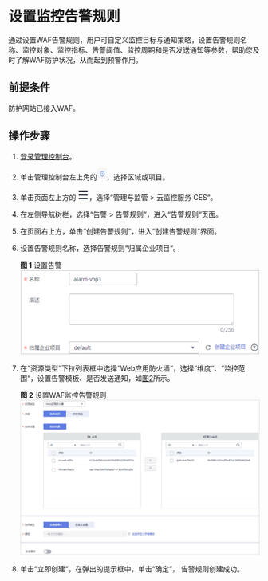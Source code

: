# 设置监控告警规则<a name="waf_01_0373"></a>

通过设置WAF告警规则，用户可自定义监控目标与通知策略，设置告警规则名称、监控对象、监控指标、告警阈值、监控周期和是否发送通知等参数，帮助您及时了解WAF防护状况，从而起到预警作用。

## 前提条件<a name="section1770677175518"></a>

防护网站已接入WAF。

## 操作步骤<a name="section10950181292017"></a>

1.  [登录管理控制台](https://console.huaweicloud.com/?locale=zh-cn)。
2.  单击管理控制台左上角的![](figures/icon-region-130.jpg)，选择区域或项目。
3.  单击页面左上方的![](figures/icon-Service-131.png)，选择“管理与监管  \>  云监控服务 CES“。
4.  在左侧导航树栏，选择“告警  \>  告警规则“，进入“告警规则“页面。
5.  在页面右上方，单击“创建告警规则“，进入“创建告警规则“界面。
6.  设置告警规则名称，选择告警规则“归属企业项目“。

    **图 1**  设置告警<a name="fig17346151781910"></a>  
    ![](figures/设置告警.png "设置告警")

7.  在“资源类型“下拉列表框中选择“Web应用防火墙“，选择“维度“、“监控范围“，设置告警模板、是否发送通知，如[图2](#fig1353111414520)所示。

    **图 2**  设置WAF监控告警规则<a name="fig1353111414520"></a>  
    ![](figures/设置WAF监控告警规则.png "设置WAF监控告警规则")

8.  单击“立即创建“，在弹出的提示框中，单击“确定“， 告警规则创建成功。


